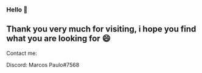 ### Hello 👋


## Thank you very much for visiting, i hope you find what you are looking for 😄

Contact me:

Discord: Marcos Paulo#7568
